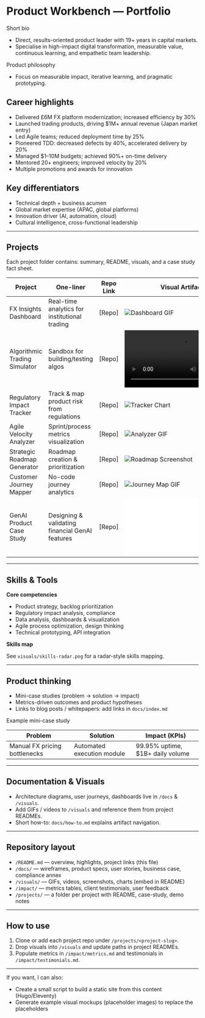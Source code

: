 # Product Workbench — Portfolio

Short bio

- Direct, results-oriented product leader with 19+ years in capital markets.
- Specialise in high-impact digital transformation, measurable value, continuous learning, and empathetic team leadership.

Product philosophy

- Focus on measurable impact, iterative learning, and pragmatic prototyping.

## Career highlights

- Delivered £6M FX platform modernization; increased efficiency by 30%
- Launched trading products, driving $1M+ annual revenue (Japan market entry)
- Led Agile teams; reduced deployment time by 25%
- Pioneered TDD: decreased defects by 40%, accelerated delivery by 20%
- Managed $1–10M budgets; achieved 90%+ on-time delivery
- Mentored 20+ engineers; improved velocity by 20%
- Multiple promotions and awards for innovation

## Key differentiators

- Technical depth + business acumen
- Global market expertise (APAC, global platforms)
- Innovation driver (AI, automation, cloud)
- Cultural intelligence, cross-functional leadership

---

## Projects

Each project folder contains: summary, README, visuals, and a case study fact sheet.

| Project | One-liner | Repo Link | Visual Artifact |
| ------- | --------- | --------- | --------------- |
| FX Insights Dashboard | Real-time analytics for institutional trading | [Repo] | ![Dashboard GIF](visuals/dashboard.gif)
| Algorithmic Trading Simulator | Sandbox for building/testing algos | [Repo] | ![Simulator Video](visuals/simulator.mp4)
| Regulatory Impact Tracker | Track & map product risk from regulations | [Repo] | ![Tracker Chart](visuals/tracker-chart.png)
| Agile Velocity Analyzer | Sprint/process metrics visualization | [Repo] | ![Analyzer GIF](visuals/analyzer.gif)
| Strategic Roadmap Generator | Roadmap creation & prioritization | [Repo] | ![Roadmap Screenshot](visuals/roadmap.png)
| Customer Journey Mapper | No-code journey analytics | [Repo] | ![Journey Map GIF](visuals/journey.gif)
| GenAI Product Case Study | Designing & validating financial GenAI features | [Repo] | ![Case Deck](visuals/case-deck.pdf)

---

## Skills & Tools

**Core competencies**

- Product strategy, backlog prioritization
- Regulatory impact analysis, compliance
- Data analysis, dashboards & visualization
- Agile process optimization, design thinking
- Technical prototyping, API integration

**Skills map**

See `visuals/skills-radar.png` for a radar-style skills mapping.

---

## Product thinking

- Mini-case studies (problem → solution → impact)
- Metrics-driven outcomes and product hypotheses
- Links to blog posts / whitepapers: add links in `docs/index.md`

Example mini-case study

| Problem | Solution | Impact (KPIs) |
| ------- | -------- | ------------- |
| Manual FX pricing bottlenecks | Automated execution module | 99.95% uptime, $1B+ daily volume |

---

## Documentation & Visuals

- Architecture diagrams, user journeys, dashboards live in `/docs` & `/visuals`.
- Add GIFs / videos to `/visuals` and reference them from project READMEs.
- Short how-to: `docs/how-to.md` explains artifact navigation.

---

## Repository layout

- `/README.md` — overview, highlights, project links (this file)
- `/docs/` — wireframes, product specs, user stories, business case, compliance annex
- `/visuals/` — GIFs, videos, screenshots, charts (embed in README)
- `/impact/` — metrics tables, client testimonials, user feedback
- `/projects/` — a folder per project with README, case-study, demo notes

---

## How to use

1. Clone or add each project repo under `/projects/<project-slug>`.
2. Drop visuals into `/visuals` and update paths in project READMEs.
3. Populate metrics in `/impact/metrics.md` and testimonials in `/impact/testimonials.md`.

---

If you want, I can also:
- Create a small script to build a static site from this content (Hugo/Eleventy)
- Generate example visual mockups (placeholder images) to replace the placeholders

